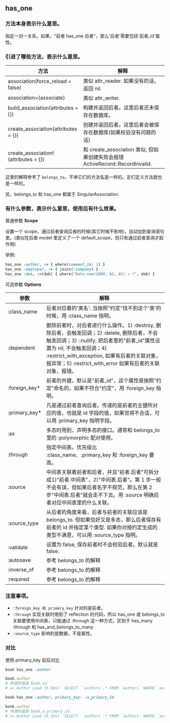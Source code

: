## has_one

### 方法本身表示什么意思。

指定一对一关系。如果，"前者 has_one 后者"，那么'后者'需要包括'前者_id'属性。

### 引进了哪些方法，表示什么意思。

| 方法 | 解释 |
| -- | -- |
| association(force_reload = false) | 类似 attr_reader. 如果没有的话，返回 nil. |
| association=(associate) | 类似 attr_writer. |
| build_association(attributes = {}) | 构建并返回后者。这里后者还未保存在数据库。 |
| create_association(attributes = {}) | 创建并返回后者。这里后者会被保存在数据库(如果校验没有问题的话) |
| create_association!(attributes = {}) | 和 create_association 类似, 但如果创建失败会报错 ActiveRecord::RecordInvalid. |

这里的解释参考了 `belongs_to`，不单它们的方法名是一样的。定们定义方法就也是一样的。

另，belongs_to 和 has_one 都属于 SingularAssociation.

### 有什么参数，表示什么意思，使用后有什么效果。

普通参数 **Scope**

设置一个 scope，通过前者查询后者的时候(其它时候不影响)，自动加到查询语句里。(类似在后者 model 里定义了一个 default_scope，但只有通过前者查询才起作用)

举例:

```ruby
has_one :author, -> { where(comment_id: 1) }
has_one :employer, -> { joins(:company) }
has_one :dob, ->(dob) { where("Date.new(2000, 01, 01) > ?", dob) }
```

可选参数 **Options**

| 参数 | 解释 |
| -- | -- |
| :class_name | 后者对应着的'类名'. 当按照"约定"找不到这个'类'的时候，用 :class_name 指明。 |
| :dependent | 删除前者时，对后者进行什么操作。1) :destroy, 删除后者，会触发回调；2) :delete, 删除后者，不会触发回调；3) ::nullify, 把后者里的"前者_id"属性设置为 nil, 不会触发回调；4) :restrict_with_exception, 如果有后者的关联对象，报异常；5) :restrict_with_error 如果有后者的关联对象，报错。|
| :foreign_key* | 前者的外键，默认是"前者_id"，这个属性是按照"约定"命名的，如果不符合"约定"，用 :foreign_key 指明。 |
| :primary_key* | 凡是通过前者查询后者。传递的是前者的主键所对应的值，也就是 id 字段的值，如果觉得不合适，可以用 :primary_key 指明字段。 |
| :as | 多态时用到，声明多态的接口。通常和 belongs_to 里的 :polymorphic 配对使用。|
| :through | 指定中间表。优先级比 :class_name、:primary_key 和 :foreign_key 要高。|
| :source | 中间表关联着前者和后者，并且"前者.后者"可拆分成1)"前者.中间表"，2)"中间表.后者"。第 1 步一般不会有误，但如果后者名字不规范，那么在第 2 步"中间表.后者"就会走不下去。用 :source 明确后者对应中间表里的什么关联。|
| :source_type | 从后者的角度来看，后者与前者的关联应该是 belongs_to. 但如果恰好又是多态，那么后者保存有前者的 id 并指定某个类型. 如果你对按约定生成的类型不满意，可以用 :source_type 指明。|
| :validate | 设置为 false, 保存前者时不会校验后者。默认就是 false.|
| :autosave | 参考 belongs_to 的解释 |
| :inverse_of | 参考 belongs_to 的解释 |
| :required | 参考 belongs_to 的解释 |

### 注意事项。

- `:foreign_key 和 primary_key` 针对的是前者。
- `:through` 实现关联时用到了 reflection 的代码，所以 has_one 或 belongs_to 关联要使用中间表，只能通过 :through 这一种方式，区别于 has_many :through 和 has_and_belongs_to_many.
- `:source_type` 影响的是数据，不是属性。

### 对比

使用 primary_key 前后对比

```ruby
book has_one :author

book.author
# 传递的值是 book.id
# => Author Load (6.5ms)  SELECT  `authors`.* FROM `authors` WHERE `authors`.`book_id` = book.id LIMIT 1

book has_one :author, primary_key: :a_primary_id

book.author
# 传递的值是 book.a_primary_id
# => Author Load (6.5ms)  SELECT  `authors`.* FROM `authors` WHERE `authors`.`book_id` = book.a_primary_id LIMIT 1
```
